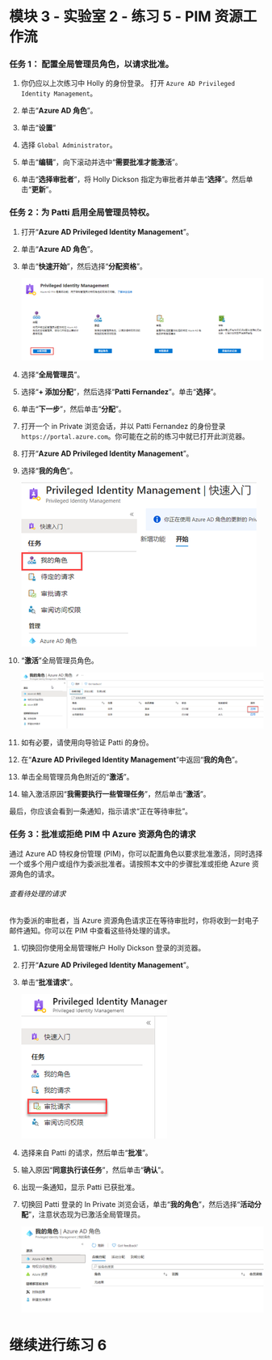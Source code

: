 # 模块 3 - 实验室 2 - 练习 5 - PIM 资源工作流


### 任务 1：  配置全局管理员角色，以请求批准。

1.  你仍应以上次练习中 Holly 的身份登录。  打开 `Azure AD Privileged Identity Management`。

1.  单击“**Azure AD 角色**”。

1.  单击“**设置**”

1.  选择 `Global Administrator`。

1.  单击“**编辑**”，向下滚动并选中“**需要批准才能激活**”。  

2.  单击“**选择审批者**”，将 Holly Dickson 指定为审批者并单击“**选择**”。然后单击“**更新**”。


### 任务 2：为 Patti 启用全局管理员特权。

1.  打开“**Azure AD Privileged Identity Management**”。

1.  单击“**Azure AD 角色**”。

1.  单击“**快速开始**”，然后选择“**分配资格**”。

     ![屏幕截图](../Media/ae3755ac-bd82-4e70-a102-ccbfc3aee48f.png)

1.  选择“**全局管理员**”。

1.  选择“**+ 添加分配**”，然后选择“**Patti Fernandez**”。单击“**选择**”。

2.  单击“**下一步**”，然后单击“**分配**”。

1.  打开一个 in Private 浏览会话，并以 Patti Fernandez 的身份登录 `https://portal.azure.com`。你可能在之前的练习中就已打开此浏览器。

1.  打开“**Azure AD Privileged Identity Management**”。

1.  选择“**我的角色**”。

     ![屏幕截图](../Media/e84f0715-c71e-4b1c-87ed-4e5c0c38d501.png)

1.  “**激活**”全局管理员角色。

     ![屏幕截图](../Media/55eb14b5-540a-4d26-aed7-0b96d162fb31.png)

1.  如有必要，请使用向导验证 Patti 的身份。

1.  在“**Azure AD Privileged Identity Management**”中返回“**我的角色**”。

1.  单击全局管理员角色附近的“**激活**”。

1.  输入激活原因“**我需要执行一些管理任务**”，然后单击“**激活**”。

最后，你应该会看到一条通知，指示请求“正在等待审批”。


### 任务 3：批准或拒绝 PIM 中 Azure 资源角色的请求


通过 Azure AD 特权身份管理 (PIM)，你可以配置角色以要求批准激活，同时选择一个或多个用户或组作为委派批准者。请按照本文中的步骤批准或拒绝 Azure 资源角色的请求。


###### 查看待处理的请求


作为委派的审批者，当 Azure 资源角色请求正在等待审批时，你将收到一封电子邮件通知。你可以在 PIM 中查看这些待处理的请求。


1.  切换回你使用全局管理帐户 Holly Dickson 登录的浏览器。

1.  打开“**Azure AD Privileged Identity Management**”。

1.  单击“**批准请求**”。

     ![屏幕截图](../Media/fbc2f18d-f5a2-4139-b92d-7c19311aec1c.png)

1.  选择来自 Patti 的请求，然后单击“**批准**”。

1.  输入原因“**同意执行该任务**”，然后单击“**确认**”。

1.  出现一条通知，显示 Patti 已获批准。

1.  切换回 Patti 登录的 In Private 浏览会话，单击“**我的角色**”，然后选择“**活动分配**”，注意状态现为已激活全局管理员。

     ![屏幕截图](../Media/fe734263-57c8-4cc9-b79f-848d7d4f9488.png)


# 继续进行练习 6

